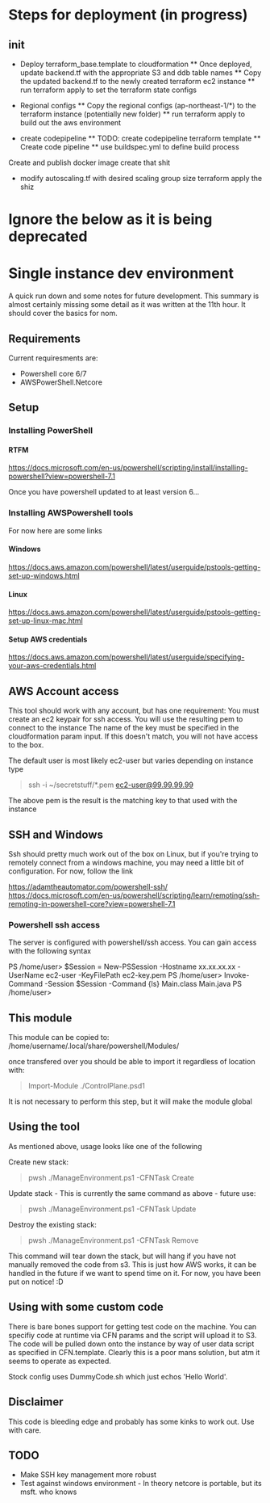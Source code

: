 # Steps for deployment (in progress)

## init
* Deploy terraform_base.template to cloudformation
** Once deployed, update backend.tf with the appropriate S3 and ddb table names
** Copy the updated backend.tf to the newly created terraform ec2 instance
** run terraform apply to set the terraform state configs

* Regional configs
** Copy the regional configs (ap-northeast-1/*) to the terraform instance (potentially new folder)
** run terraform apply to build out the aws environment

* create codepipeline
** TODO: create codepipeline terraform template
** Create code pipeline 
** use buildspec.yml to define build process

 Create and publish docker image
    create that shit

* modify autoscaling.tf with desired scaling group size
 terraform apply the shiz


# Ignore the below as it is being deprecated
# Single instance dev environment

A quick run down and some notes for future development. This summary is almost certainly missing some
detail as it was written at the 11th hour. It should cover the basics for nom.

## Requirements

Current requiresments are:

* Powershell core 6/7
* AWSPowerShell.Netcore

## Setup

### Installing PowerShell

#### RTFM

<https://docs.microsoft.com/en-us/powershell/scripting/install/installing-powershell?view=powershell-7.1>

Once you have powershell updated to at least version 6...

### Installing AWSPowershell tools

For now here are some links

#### Windows

<https://docs.aws.amazon.com/powershell/latest/userguide/pstools-getting-set-up-windows.html>

#### Linux

<https://docs.aws.amazon.com/powershell/latest/userguide/pstools-getting-set-up-linux-mac.html>

#### Setup AWS credentials

<https://docs.aws.amazon.com/powershell/latest/userguide/specifying-your-aws-credentials.html>

## AWS Account access

This tool should work with any account, but has one requirement:
You must create an ec2 keypair for ssh access. You will use the resulting pem to connect to the instance
The name of the key must be specified in the cloudformation param input. If this doesn't match, you will
not have access to the box.

The default user is most likely ec2-user but varies depending on instance type
> ssh -i ~/secretstuff/*.pem ec2-user@99.99.99.99

The above pem is the result is the matching key to that used with the instance

## SSH and Windows

Ssh should pretty much work out of the box on Linux, but if you're trying to remotely connect from
a windows machine, you may need a little bit of configuration. For now, follow the link

<https://adamtheautomator.com/powershell-ssh/>
<https://docs.microsoft.com/en-us/powershell/scripting/learn/remoting/ssh-remoting-in-powershell-core?view=powershell-7.1>

### Powershell ssh access

The server is configured with powershell/ssh access. You can gain access with the following syntax

PS /home/user> $Session = New-PSSession -Hostname xx.xx.xx.xx -UserName ec2-user -KeyFilePath ec2-key.pem
PS /home/user> Invoke-Command -Session $Session -Command {ls}
Main.class
Main.java
PS /home/user>

## This module

This module can be copied to:
/home/username/.local/share/powershell/Modules/

once transfered over you should be able to import it regardless of location with:
> Import-Module ./ControlPlane.psd1

It is not necessary to perform this step, but it will make the module global

## Using the tool

As mentioned above, usage looks like one of the following

Create new stack:
> pwsh ./ManageEnvironment.ps1 -CFNTask Create

Update stack - This is currently the same command as above - future use:
> pwsh ./ManageEnvironment.ps1 -CFNTask Update

Destroy the existing stack:
> pwsh ./ManageEnvironment.ps1 -CFNTask Remove

This command will tear down the stack, but will hang if you have not manually removed the code from s3.
This is just how AWS works, it can be handled in the future if we want to spend time on it. For now, you
have been put on notice! :D

## Using with some custom code

There is bare bones support for getting test code on the machine. You can specifiy code at runtime via CFN
params and the script will upload it to S3. The code will be pulled down onto the instance by way of user
data script as specified in CFN.template. Clearly this is a poor mans solution, but atm it seems to operate
as expected.

Stock config uses DummyCode.sh which just echos 'Hello World'.

## Disclaimer

This code is bleeding edge and probably has some kinks to work out. Use with care.

## TODO

* Make SSH key management more robust
* Test against windows environment - In theory netcore is portable, but its msft. who knows
